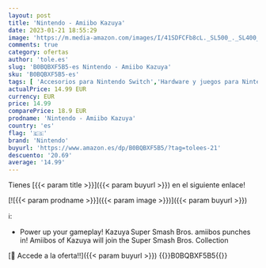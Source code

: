```yaml
---
layout: post
title: 'Nintendo - Amiibo Kazuya'
date: 2023-01-21 18:55:29
image: 'https://m.media-amazon.com/images/I/41SDFCFb8cL._SL500_._SL400_.jpg'
comments: true
category: ofertas
author: 'tole.es'
slug: 'B0BQBXF5B5-es Nintendo - Amiibo Kazuya'
sku: 'B0BQBXF5B5-es'
tags: [ 'Accesorios para Nintendo Switch','Hardware y juegos para Nintendo Switch','Kits de accesorios para Nintendo Switch','Videojuegos','nintendo','🇪🇸', ]
actualPrice: 14.99 EUR
currency: EUR
price: 14.99
comparePrice: 18.9 EUR
prodname: 'Nintendo - Amiibo Kazuya'
country: 'es'
flag: '🇪🇸'
brand: 'Nintendo'
buyurl: 'https://www.amazon.es/dp/B0BQBXF5B5/?tag=tolees-21'
descuento: '20.69'
average: '14.99'
---
```


Tienes [{{< param title >}}]({{< param buyurl >}}) en el siguiente enlace!

[![{{< param prodname >}}]({{< param image >}})]({{< param buyurl >}})

ℹ️:

- Power up your gameplay! Kazuya Super Smash Bros. amiibos punches in! Amiibos of Kazuya will join the Super Smash Bros. Collection

[🛒 Accede a la oferta!!]({{< param buyurl >}})
{{<world>}}B0BQBXF5B5{{</world>}}
